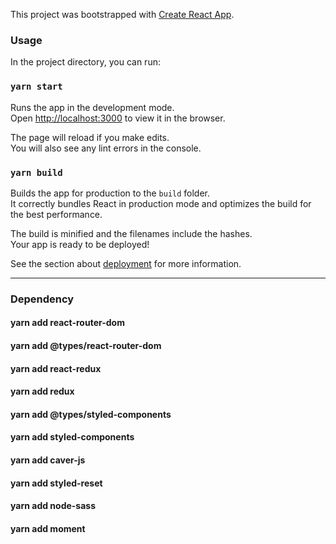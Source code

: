 This project was bootstrapped with [Create React App](https://github.com/facebook/create-react-app).

### Usage

In the project directory, you can run:

### `yarn start`

Runs the app in the development mode.<br />
Open [http://localhost:3000](http://localhost:3000) to view it in the browser.

The page will reload if you make edits.<br />
You will also see any lint errors in the console.

### `yarn build`

Builds the app for production to the `build` folder.<br />
It correctly bundles React in production mode and optimizes the build for the best performance.

The build is minified and the filenames include the hashes.<br />
Your app is ready to be deployed!

See the section about [deployment](https://facebook.github.io/create-react-app/docs/deployment) for more information.

***

### Dependency

#### yarn add react-router-dom
#### yarn add @types/react-router-dom
#### yarn add react-redux
#### yarn add redux
#### yarn add @types/styled-components
#### yarn add styled-components
#### yarn add caver-js 
#### yarn add styled-reset 
#### yarn add node-sass
#### yarn add moment 

